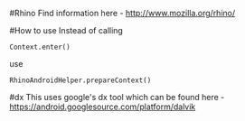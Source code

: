 #Rhino
Find information here - http://www.mozilla.org/rhino/

#How to use
Instead of calling 
```
Context.enter()
```
use
```
RhinoAndroidHelper.prepareContext()
```

#dx
This uses google's dx tool which can be found here - https://android.googlesource.com/platform/dalvik
